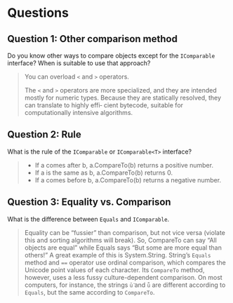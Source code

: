 # Questions

## Question 1: Other comparison method

Do you know other ways to compare objects except for the `IComparable` interface? When is suitable to use that approach?

> You can overload `<` and `>` operators.
>
> The `<` and `>` operators are more specialized, and they are intended mostly for numeric types. Because they are statically resolved, they can translate to highly effi‐ cient bytecode, suitable for computationally intensive algorithms.

## Question 2: Rule

What is the rule of the `IComparable` or `IComparable<T>` interface?

> * If a comes after b, a.CompareTo(b) returns a positive number.
> * If a is the same as b, a.CompareTo(b) returns 0.
> * If a comes before b, a.CompareTo(b) returns a negative number.

## Question 3: Equality vs. Comparison

What is the difference between `Equals` and `IComparable`.

> Equality can be “fussier” than comparison, but not vice versa (violate this and sorting algorithms will break). So, CompareTo can say “All objects are equal” while Equals says “But some are more equal than others!” 
> A great example of this is System.String. String’s `Equals` method and `==` operator use ordinal comparison, which compares the Unicode point values of each character. Its `CompareTo` method, however, uses a less fussy culture-dependent comparison. On most computers, for instance, the strings `ṻ` and `ǖ` are different according to `Equals`, but the same according to `CompareTo`.
